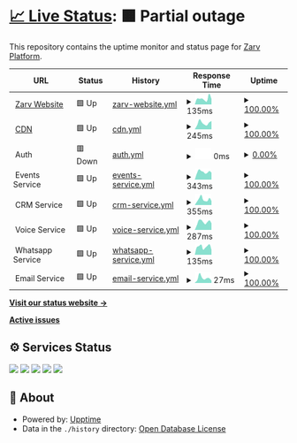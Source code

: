# [📈 Live Status](https://status.zarv.com): <!--live status--> **🟧 Partial outage**

This repository contains the uptime monitor and status page for [Zarv Platform](https://zarv.com).

<!--start: status pages-->
<!-- This summary is generated by Upptime (https://github.com/upptime/upptime) -->
<!-- Do not edit this manually, your changes will be overwritten -->
<!-- prettier-ignore -->
| URL | Status | History | Response Time | Uptime |
| --- | ------ | ------- | ------------- | ------ |
| <img alt="" src="https://icons.duckduckgo.com/ip3/www.zarv.com.ico" height="13"> [Zarv Website](https://www.zarv.com) | 🟩 Up | [zarv-website.yml](https://github.com/zarvhq/status-page/commits/HEAD/history/zarv-website.yml) | <details><summary><img alt="Response time graph" src="./graphs/zarv-website/response-time-week.png" height="20"> 135ms</summary><br><a href="https://status.zarv.com/history/zarv-website"><img alt="Response time 143" src="https://img.shields.io/endpoint?url=https%3A%2F%2Fraw.githubusercontent.com%2Fzarvhq%2Fstatus-page%2FHEAD%2Fapi%2Fzarv-website%2Fresponse-time.json"></a><br><a href="https://status.zarv.com/history/zarv-website"><img alt="24-hour response time 186" src="https://img.shields.io/endpoint?url=https%3A%2F%2Fraw.githubusercontent.com%2Fzarvhq%2Fstatus-page%2FHEAD%2Fapi%2Fzarv-website%2Fresponse-time-day.json"></a><br><a href="https://status.zarv.com/history/zarv-website"><img alt="7-day response time 135" src="https://img.shields.io/endpoint?url=https%3A%2F%2Fraw.githubusercontent.com%2Fzarvhq%2Fstatus-page%2FHEAD%2Fapi%2Fzarv-website%2Fresponse-time-week.json"></a><br><a href="https://status.zarv.com/history/zarv-website"><img alt="30-day response time 143" src="https://img.shields.io/endpoint?url=https%3A%2F%2Fraw.githubusercontent.com%2Fzarvhq%2Fstatus-page%2FHEAD%2Fapi%2Fzarv-website%2Fresponse-time-month.json"></a><br><a href="https://status.zarv.com/history/zarv-website"><img alt="1-year response time 143" src="https://img.shields.io/endpoint?url=https%3A%2F%2Fraw.githubusercontent.com%2Fzarvhq%2Fstatus-page%2FHEAD%2Fapi%2Fzarv-website%2Fresponse-time-year.json"></a></details> | <details><summary><a href="https://status.zarv.com/history/zarv-website">100.00%</a></summary><a href="https://status.zarv.com/history/zarv-website"><img alt="All-time uptime 100.00%" src="https://img.shields.io/endpoint?url=https%3A%2F%2Fraw.githubusercontent.com%2Fzarvhq%2Fstatus-page%2FHEAD%2Fapi%2Fzarv-website%2Fuptime.json"></a><br><a href="https://status.zarv.com/history/zarv-website"><img alt="24-hour uptime 100.00%" src="https://img.shields.io/endpoint?url=https%3A%2F%2Fraw.githubusercontent.com%2Fzarvhq%2Fstatus-page%2FHEAD%2Fapi%2Fzarv-website%2Fuptime-day.json"></a><br><a href="https://status.zarv.com/history/zarv-website"><img alt="7-day uptime 100.00%" src="https://img.shields.io/endpoint?url=https%3A%2F%2Fraw.githubusercontent.com%2Fzarvhq%2Fstatus-page%2FHEAD%2Fapi%2Fzarv-website%2Fuptime-week.json"></a><br><a href="https://status.zarv.com/history/zarv-website"><img alt="30-day uptime 100.00%" src="https://img.shields.io/endpoint?url=https%3A%2F%2Fraw.githubusercontent.com%2Fzarvhq%2Fstatus-page%2FHEAD%2Fapi%2Fzarv-website%2Fuptime-month.json"></a><br><a href="https://status.zarv.com/history/zarv-website"><img alt="1-year uptime 100.00%" src="https://img.shields.io/endpoint?url=https%3A%2F%2Fraw.githubusercontent.com%2Fzarvhq%2Fstatus-page%2FHEAD%2Fapi%2Fzarv-website%2Fuptime-year.json"></a></details>
| <img alt="" src="https://icons.duckduckgo.com/ip3/cdn.zarv.com.ico" height="13"> [CDN](https://cdn.zarv.com) | 🟩 Up | [cdn.yml](https://github.com/zarvhq/status-page/commits/HEAD/history/cdn.yml) | <details><summary><img alt="Response time graph" src="./graphs/cdn/response-time-week.png" height="20"> 245ms</summary><br><a href="https://status.zarv.com/history/cdn"><img alt="Response time 249" src="https://img.shields.io/endpoint?url=https%3A%2F%2Fraw.githubusercontent.com%2Fzarvhq%2Fstatus-page%2FHEAD%2Fapi%2Fcdn%2Fresponse-time.json"></a><br><a href="https://status.zarv.com/history/cdn"><img alt="24-hour response time 279" src="https://img.shields.io/endpoint?url=https%3A%2F%2Fraw.githubusercontent.com%2Fzarvhq%2Fstatus-page%2FHEAD%2Fapi%2Fcdn%2Fresponse-time-day.json"></a><br><a href="https://status.zarv.com/history/cdn"><img alt="7-day response time 245" src="https://img.shields.io/endpoint?url=https%3A%2F%2Fraw.githubusercontent.com%2Fzarvhq%2Fstatus-page%2FHEAD%2Fapi%2Fcdn%2Fresponse-time-week.json"></a><br><a href="https://status.zarv.com/history/cdn"><img alt="30-day response time 249" src="https://img.shields.io/endpoint?url=https%3A%2F%2Fraw.githubusercontent.com%2Fzarvhq%2Fstatus-page%2FHEAD%2Fapi%2Fcdn%2Fresponse-time-month.json"></a><br><a href="https://status.zarv.com/history/cdn"><img alt="1-year response time 249" src="https://img.shields.io/endpoint?url=https%3A%2F%2Fraw.githubusercontent.com%2Fzarvhq%2Fstatus-page%2FHEAD%2Fapi%2Fcdn%2Fresponse-time-year.json"></a></details> | <details><summary><a href="https://status.zarv.com/history/cdn">100.00%</a></summary><a href="https://status.zarv.com/history/cdn"><img alt="All-time uptime 100.00%" src="https://img.shields.io/endpoint?url=https%3A%2F%2Fraw.githubusercontent.com%2Fzarvhq%2Fstatus-page%2FHEAD%2Fapi%2Fcdn%2Fuptime.json"></a><br><a href="https://status.zarv.com/history/cdn"><img alt="24-hour uptime 100.00%" src="https://img.shields.io/endpoint?url=https%3A%2F%2Fraw.githubusercontent.com%2Fzarvhq%2Fstatus-page%2FHEAD%2Fapi%2Fcdn%2Fuptime-day.json"></a><br><a href="https://status.zarv.com/history/cdn"><img alt="7-day uptime 100.00%" src="https://img.shields.io/endpoint?url=https%3A%2F%2Fraw.githubusercontent.com%2Fzarvhq%2Fstatus-page%2FHEAD%2Fapi%2Fcdn%2Fuptime-week.json"></a><br><a href="https://status.zarv.com/history/cdn"><img alt="30-day uptime 100.00%" src="https://img.shields.io/endpoint?url=https%3A%2F%2Fraw.githubusercontent.com%2Fzarvhq%2Fstatus-page%2FHEAD%2Fapi%2Fcdn%2Fuptime-month.json"></a><br><a href="https://status.zarv.com/history/cdn"><img alt="1-year uptime 100.00%" src="https://img.shields.io/endpoint?url=https%3A%2F%2Fraw.githubusercontent.com%2Fzarvhq%2Fstatus-page%2FHEAD%2Fapi%2Fcdn%2Fuptime-year.json"></a></details>
| <img alt="" src="https://cdn.zarv.com/favicon.ico" height="13"> Auth | 🟥 Down | [auth.yml](https://github.com/zarvhq/status-page/commits/HEAD/history/auth.yml) | <details><summary><img alt="Response time graph" src="./graphs/auth/response-time-week.png" height="20"> 0ms</summary><br><a href="https://status.zarv.com/history/auth"><img alt="Response time 116" src="https://img.shields.io/endpoint?url=https%3A%2F%2Fraw.githubusercontent.com%2Fzarvhq%2Fstatus-page%2FHEAD%2Fapi%2Fauth%2Fresponse-time.json"></a><br><a href="https://status.zarv.com/history/auth"><img alt="24-hour response time 0" src="https://img.shields.io/endpoint?url=https%3A%2F%2Fraw.githubusercontent.com%2Fzarvhq%2Fstatus-page%2FHEAD%2Fapi%2Fauth%2Fresponse-time-day.json"></a><br><a href="https://status.zarv.com/history/auth"><img alt="7-day response time 0" src="https://img.shields.io/endpoint?url=https%3A%2F%2Fraw.githubusercontent.com%2Fzarvhq%2Fstatus-page%2FHEAD%2Fapi%2Fauth%2Fresponse-time-week.json"></a><br><a href="https://status.zarv.com/history/auth"><img alt="30-day response time 116" src="https://img.shields.io/endpoint?url=https%3A%2F%2Fraw.githubusercontent.com%2Fzarvhq%2Fstatus-page%2FHEAD%2Fapi%2Fauth%2Fresponse-time-month.json"></a><br><a href="https://status.zarv.com/history/auth"><img alt="1-year response time 116" src="https://img.shields.io/endpoint?url=https%3A%2F%2Fraw.githubusercontent.com%2Fzarvhq%2Fstatus-page%2FHEAD%2Fapi%2Fauth%2Fresponse-time-year.json"></a></details> | <details><summary><a href="https://status.zarv.com/history/auth">0.00%</a></summary><a href="https://status.zarv.com/history/auth"><img alt="All-time uptime 0.00%" src="https://img.shields.io/endpoint?url=https%3A%2F%2Fraw.githubusercontent.com%2Fzarvhq%2Fstatus-page%2FHEAD%2Fapi%2Fauth%2Fuptime.json"></a><br><a href="https://status.zarv.com/history/auth"><img alt="24-hour uptime 0.00%" src="https://img.shields.io/endpoint?url=https%3A%2F%2Fraw.githubusercontent.com%2Fzarvhq%2Fstatus-page%2FHEAD%2Fapi%2Fauth%2Fuptime-day.json"></a><br><a href="https://status.zarv.com/history/auth"><img alt="7-day uptime 0.00%" src="https://img.shields.io/endpoint?url=https%3A%2F%2Fraw.githubusercontent.com%2Fzarvhq%2Fstatus-page%2FHEAD%2Fapi%2Fauth%2Fuptime-week.json"></a><br><a href="https://status.zarv.com/history/auth"><img alt="30-day uptime 0.00%" src="https://img.shields.io/endpoint?url=https%3A%2F%2Fraw.githubusercontent.com%2Fzarvhq%2Fstatus-page%2FHEAD%2Fapi%2Fauth%2Fuptime-month.json"></a><br><a href="https://status.zarv.com/history/auth"><img alt="1-year uptime 0.00%" src="https://img.shields.io/endpoint?url=https%3A%2F%2Fraw.githubusercontent.com%2Fzarvhq%2Fstatus-page%2FHEAD%2Fapi%2Fauth%2Fuptime-year.json"></a></details>
| <img alt="" src="https://cdn.zarv.com/favicon.ico" height="13"> Events Service | 🟩 Up | [events-service.yml](https://github.com/zarvhq/status-page/commits/HEAD/history/events-service.yml) | <details><summary><img alt="Response time graph" src="./graphs/events-service/response-time-week.png" height="20"> 343ms</summary><br><a href="https://status.zarv.com/history/events-service"><img alt="Response time 340" src="https://img.shields.io/endpoint?url=https%3A%2F%2Fraw.githubusercontent.com%2Fzarvhq%2Fstatus-page%2FHEAD%2Fapi%2Fevents-service%2Fresponse-time.json"></a><br><a href="https://status.zarv.com/history/events-service"><img alt="24-hour response time 297" src="https://img.shields.io/endpoint?url=https%3A%2F%2Fraw.githubusercontent.com%2Fzarvhq%2Fstatus-page%2FHEAD%2Fapi%2Fevents-service%2Fresponse-time-day.json"></a><br><a href="https://status.zarv.com/history/events-service"><img alt="7-day response time 343" src="https://img.shields.io/endpoint?url=https%3A%2F%2Fraw.githubusercontent.com%2Fzarvhq%2Fstatus-page%2FHEAD%2Fapi%2Fevents-service%2Fresponse-time-week.json"></a><br><a href="https://status.zarv.com/history/events-service"><img alt="30-day response time 340" src="https://img.shields.io/endpoint?url=https%3A%2F%2Fraw.githubusercontent.com%2Fzarvhq%2Fstatus-page%2FHEAD%2Fapi%2Fevents-service%2Fresponse-time-month.json"></a><br><a href="https://status.zarv.com/history/events-service"><img alt="1-year response time 340" src="https://img.shields.io/endpoint?url=https%3A%2F%2Fraw.githubusercontent.com%2Fzarvhq%2Fstatus-page%2FHEAD%2Fapi%2Fevents-service%2Fresponse-time-year.json"></a></details> | <details><summary><a href="https://status.zarv.com/history/events-service">100.00%</a></summary><a href="https://status.zarv.com/history/events-service"><img alt="All-time uptime 100.00%" src="https://img.shields.io/endpoint?url=https%3A%2F%2Fraw.githubusercontent.com%2Fzarvhq%2Fstatus-page%2FHEAD%2Fapi%2Fevents-service%2Fuptime.json"></a><br><a href="https://status.zarv.com/history/events-service"><img alt="24-hour uptime 100.00%" src="https://img.shields.io/endpoint?url=https%3A%2F%2Fraw.githubusercontent.com%2Fzarvhq%2Fstatus-page%2FHEAD%2Fapi%2Fevents-service%2Fuptime-day.json"></a><br><a href="https://status.zarv.com/history/events-service"><img alt="7-day uptime 100.00%" src="https://img.shields.io/endpoint?url=https%3A%2F%2Fraw.githubusercontent.com%2Fzarvhq%2Fstatus-page%2FHEAD%2Fapi%2Fevents-service%2Fuptime-week.json"></a><br><a href="https://status.zarv.com/history/events-service"><img alt="30-day uptime 100.00%" src="https://img.shields.io/endpoint?url=https%3A%2F%2Fraw.githubusercontent.com%2Fzarvhq%2Fstatus-page%2FHEAD%2Fapi%2Fevents-service%2Fuptime-month.json"></a><br><a href="https://status.zarv.com/history/events-service"><img alt="1-year uptime 100.00%" src="https://img.shields.io/endpoint?url=https%3A%2F%2Fraw.githubusercontent.com%2Fzarvhq%2Fstatus-page%2FHEAD%2Fapi%2Fevents-service%2Fuptime-year.json"></a></details>
| <img alt="" src="https://icons.duckduckgo.com/ip3/www.customerio.com.ico" height="13"> CRM Service | 🟩 Up | [crm-service.yml](https://github.com/zarvhq/status-page/commits/HEAD/history/crm-service.yml) | <details><summary><img alt="Response time graph" src="./graphs/crm-service/response-time-week.png" height="20"> 355ms</summary><br><a href="https://status.zarv.com/history/crm-service"><img alt="Response time 323" src="https://img.shields.io/endpoint?url=https%3A%2F%2Fraw.githubusercontent.com%2Fzarvhq%2Fstatus-page%2FHEAD%2Fapi%2Fcrm-service%2Fresponse-time.json"></a><br><a href="https://status.zarv.com/history/crm-service"><img alt="24-hour response time 347" src="https://img.shields.io/endpoint?url=https%3A%2F%2Fraw.githubusercontent.com%2Fzarvhq%2Fstatus-page%2FHEAD%2Fapi%2Fcrm-service%2Fresponse-time-day.json"></a><br><a href="https://status.zarv.com/history/crm-service"><img alt="7-day response time 355" src="https://img.shields.io/endpoint?url=https%3A%2F%2Fraw.githubusercontent.com%2Fzarvhq%2Fstatus-page%2FHEAD%2Fapi%2Fcrm-service%2Fresponse-time-week.json"></a><br><a href="https://status.zarv.com/history/crm-service"><img alt="30-day response time 323" src="https://img.shields.io/endpoint?url=https%3A%2F%2Fraw.githubusercontent.com%2Fzarvhq%2Fstatus-page%2FHEAD%2Fapi%2Fcrm-service%2Fresponse-time-month.json"></a><br><a href="https://status.zarv.com/history/crm-service"><img alt="1-year response time 323" src="https://img.shields.io/endpoint?url=https%3A%2F%2Fraw.githubusercontent.com%2Fzarvhq%2Fstatus-page%2FHEAD%2Fapi%2Fcrm-service%2Fresponse-time-year.json"></a></details> | <details><summary><a href="https://status.zarv.com/history/crm-service">100.00%</a></summary><a href="https://status.zarv.com/history/crm-service"><img alt="All-time uptime 100.00%" src="https://img.shields.io/endpoint?url=https%3A%2F%2Fraw.githubusercontent.com%2Fzarvhq%2Fstatus-page%2FHEAD%2Fapi%2Fcrm-service%2Fuptime.json"></a><br><a href="https://status.zarv.com/history/crm-service"><img alt="24-hour uptime 100.00%" src="https://img.shields.io/endpoint?url=https%3A%2F%2Fraw.githubusercontent.com%2Fzarvhq%2Fstatus-page%2FHEAD%2Fapi%2Fcrm-service%2Fuptime-day.json"></a><br><a href="https://status.zarv.com/history/crm-service"><img alt="7-day uptime 100.00%" src="https://img.shields.io/endpoint?url=https%3A%2F%2Fraw.githubusercontent.com%2Fzarvhq%2Fstatus-page%2FHEAD%2Fapi%2Fcrm-service%2Fuptime-week.json"></a><br><a href="https://status.zarv.com/history/crm-service"><img alt="30-day uptime 100.00%" src="https://img.shields.io/endpoint?url=https%3A%2F%2Fraw.githubusercontent.com%2Fzarvhq%2Fstatus-page%2FHEAD%2Fapi%2Fcrm-service%2Fuptime-month.json"></a><br><a href="https://status.zarv.com/history/crm-service"><img alt="1-year uptime 100.00%" src="https://img.shields.io/endpoint?url=https%3A%2F%2Fraw.githubusercontent.com%2Fzarvhq%2Fstatus-page%2FHEAD%2Fapi%2Fcrm-service%2Fuptime-year.json"></a></details>
| <img alt="" src="https://icons.duckduckgo.com/ip3/www.twilio.com.ico" height="13"> Voice Service | 🟩 Up | [voice-service.yml](https://github.com/zarvhq/status-page/commits/HEAD/history/voice-service.yml) | <details><summary><img alt="Response time graph" src="./graphs/voice-service/response-time-week.png" height="20"> 287ms</summary><br><a href="https://status.zarv.com/history/voice-service"><img alt="Response time 276" src="https://img.shields.io/endpoint?url=https%3A%2F%2Fraw.githubusercontent.com%2Fzarvhq%2Fstatus-page%2FHEAD%2Fapi%2Fvoice-service%2Fresponse-time.json"></a><br><a href="https://status.zarv.com/history/voice-service"><img alt="24-hour response time 254" src="https://img.shields.io/endpoint?url=https%3A%2F%2Fraw.githubusercontent.com%2Fzarvhq%2Fstatus-page%2FHEAD%2Fapi%2Fvoice-service%2Fresponse-time-day.json"></a><br><a href="https://status.zarv.com/history/voice-service"><img alt="7-day response time 287" src="https://img.shields.io/endpoint?url=https%3A%2F%2Fraw.githubusercontent.com%2Fzarvhq%2Fstatus-page%2FHEAD%2Fapi%2Fvoice-service%2Fresponse-time-week.json"></a><br><a href="https://status.zarv.com/history/voice-service"><img alt="30-day response time 276" src="https://img.shields.io/endpoint?url=https%3A%2F%2Fraw.githubusercontent.com%2Fzarvhq%2Fstatus-page%2FHEAD%2Fapi%2Fvoice-service%2Fresponse-time-month.json"></a><br><a href="https://status.zarv.com/history/voice-service"><img alt="1-year response time 276" src="https://img.shields.io/endpoint?url=https%3A%2F%2Fraw.githubusercontent.com%2Fzarvhq%2Fstatus-page%2FHEAD%2Fapi%2Fvoice-service%2Fresponse-time-year.json"></a></details> | <details><summary><a href="https://status.zarv.com/history/voice-service">100.00%</a></summary><a href="https://status.zarv.com/history/voice-service"><img alt="All-time uptime 89.43%" src="https://img.shields.io/endpoint?url=https%3A%2F%2Fraw.githubusercontent.com%2Fzarvhq%2Fstatus-page%2FHEAD%2Fapi%2Fvoice-service%2Fuptime.json"></a><br><a href="https://status.zarv.com/history/voice-service"><img alt="24-hour uptime 100.00%" src="https://img.shields.io/endpoint?url=https%3A%2F%2Fraw.githubusercontent.com%2Fzarvhq%2Fstatus-page%2FHEAD%2Fapi%2Fvoice-service%2Fuptime-day.json"></a><br><a href="https://status.zarv.com/history/voice-service"><img alt="7-day uptime 100.00%" src="https://img.shields.io/endpoint?url=https%3A%2F%2Fraw.githubusercontent.com%2Fzarvhq%2Fstatus-page%2FHEAD%2Fapi%2Fvoice-service%2Fuptime-week.json"></a><br><a href="https://status.zarv.com/history/voice-service"><img alt="30-day uptime 89.43%" src="https://img.shields.io/endpoint?url=https%3A%2F%2Fraw.githubusercontent.com%2Fzarvhq%2Fstatus-page%2FHEAD%2Fapi%2Fvoice-service%2Fuptime-month.json"></a><br><a href="https://status.zarv.com/history/voice-service"><img alt="1-year uptime 89.43%" src="https://img.shields.io/endpoint?url=https%3A%2F%2Fraw.githubusercontent.com%2Fzarvhq%2Fstatus-page%2FHEAD%2Fapi%2Fvoice-service%2Fuptime-year.json"></a></details>
| <img alt="" src="https://icons.duckduckgo.com/ip3/www.twilio.com.ico" height="13"> Whatsapp Service | 🟩 Up | [whatsapp-service.yml](https://github.com/zarvhq/status-page/commits/HEAD/history/whatsapp-service.yml) | <details><summary><img alt="Response time graph" src="./graphs/whatsapp-service/response-time-week.png" height="20"> 135ms</summary><br><a href="https://status.zarv.com/history/whatsapp-service"><img alt="Response time 122" src="https://img.shields.io/endpoint?url=https%3A%2F%2Fraw.githubusercontent.com%2Fzarvhq%2Fstatus-page%2FHEAD%2Fapi%2Fwhatsapp-service%2Fresponse-time.json"></a><br><a href="https://status.zarv.com/history/whatsapp-service"><img alt="24-hour response time 98" src="https://img.shields.io/endpoint?url=https%3A%2F%2Fraw.githubusercontent.com%2Fzarvhq%2Fstatus-page%2FHEAD%2Fapi%2Fwhatsapp-service%2Fresponse-time-day.json"></a><br><a href="https://status.zarv.com/history/whatsapp-service"><img alt="7-day response time 135" src="https://img.shields.io/endpoint?url=https%3A%2F%2Fraw.githubusercontent.com%2Fzarvhq%2Fstatus-page%2FHEAD%2Fapi%2Fwhatsapp-service%2Fresponse-time-week.json"></a><br><a href="https://status.zarv.com/history/whatsapp-service"><img alt="30-day response time 122" src="https://img.shields.io/endpoint?url=https%3A%2F%2Fraw.githubusercontent.com%2Fzarvhq%2Fstatus-page%2FHEAD%2Fapi%2Fwhatsapp-service%2Fresponse-time-month.json"></a><br><a href="https://status.zarv.com/history/whatsapp-service"><img alt="1-year response time 122" src="https://img.shields.io/endpoint?url=https%3A%2F%2Fraw.githubusercontent.com%2Fzarvhq%2Fstatus-page%2FHEAD%2Fapi%2Fwhatsapp-service%2Fresponse-time-year.json"></a></details> | <details><summary><a href="https://status.zarv.com/history/whatsapp-service">100.00%</a></summary><a href="https://status.zarv.com/history/whatsapp-service"><img alt="All-time uptime 100.00%" src="https://img.shields.io/endpoint?url=https%3A%2F%2Fraw.githubusercontent.com%2Fzarvhq%2Fstatus-page%2FHEAD%2Fapi%2Fwhatsapp-service%2Fuptime.json"></a><br><a href="https://status.zarv.com/history/whatsapp-service"><img alt="24-hour uptime 100.00%" src="https://img.shields.io/endpoint?url=https%3A%2F%2Fraw.githubusercontent.com%2Fzarvhq%2Fstatus-page%2FHEAD%2Fapi%2Fwhatsapp-service%2Fuptime-day.json"></a><br><a href="https://status.zarv.com/history/whatsapp-service"><img alt="7-day uptime 100.00%" src="https://img.shields.io/endpoint?url=https%3A%2F%2Fraw.githubusercontent.com%2Fzarvhq%2Fstatus-page%2FHEAD%2Fapi%2Fwhatsapp-service%2Fuptime-week.json"></a><br><a href="https://status.zarv.com/history/whatsapp-service"><img alt="30-day uptime 100.00%" src="https://img.shields.io/endpoint?url=https%3A%2F%2Fraw.githubusercontent.com%2Fzarvhq%2Fstatus-page%2FHEAD%2Fapi%2Fwhatsapp-service%2Fuptime-month.json"></a><br><a href="https://status.zarv.com/history/whatsapp-service"><img alt="1-year uptime 100.00%" src="https://img.shields.io/endpoint?url=https%3A%2F%2Fraw.githubusercontent.com%2Fzarvhq%2Fstatus-page%2FHEAD%2Fapi%2Fwhatsapp-service%2Fuptime-year.json"></a></details>
| <img alt="" src="https://icons.duckduckgo.com/ip3/www.mailgun.com.ico" height="13"> Email Service | 🟩 Up | [email-service.yml](https://github.com/zarvhq/status-page/commits/HEAD/history/email-service.yml) | <details><summary><img alt="Response time graph" src="./graphs/email-service/response-time-week.png" height="20"> 27ms</summary><br><a href="https://status.zarv.com/history/email-service"><img alt="Response time 69" src="https://img.shields.io/endpoint?url=https%3A%2F%2Fraw.githubusercontent.com%2Fzarvhq%2Fstatus-page%2FHEAD%2Fapi%2Femail-service%2Fresponse-time.json"></a><br><a href="https://status.zarv.com/history/email-service"><img alt="24-hour response time 32" src="https://img.shields.io/endpoint?url=https%3A%2F%2Fraw.githubusercontent.com%2Fzarvhq%2Fstatus-page%2FHEAD%2Fapi%2Femail-service%2Fresponse-time-day.json"></a><br><a href="https://status.zarv.com/history/email-service"><img alt="7-day response time 27" src="https://img.shields.io/endpoint?url=https%3A%2F%2Fraw.githubusercontent.com%2Fzarvhq%2Fstatus-page%2FHEAD%2Fapi%2Femail-service%2Fresponse-time-week.json"></a><br><a href="https://status.zarv.com/history/email-service"><img alt="30-day response time 69" src="https://img.shields.io/endpoint?url=https%3A%2F%2Fraw.githubusercontent.com%2Fzarvhq%2Fstatus-page%2FHEAD%2Fapi%2Femail-service%2Fresponse-time-month.json"></a><br><a href="https://status.zarv.com/history/email-service"><img alt="1-year response time 69" src="https://img.shields.io/endpoint?url=https%3A%2F%2Fraw.githubusercontent.com%2Fzarvhq%2Fstatus-page%2FHEAD%2Fapi%2Femail-service%2Fresponse-time-year.json"></a></details> | <details><summary><a href="https://status.zarv.com/history/email-service">100.00%</a></summary><a href="https://status.zarv.com/history/email-service"><img alt="All-time uptime 100.00%" src="https://img.shields.io/endpoint?url=https%3A%2F%2Fraw.githubusercontent.com%2Fzarvhq%2Fstatus-page%2FHEAD%2Fapi%2Femail-service%2Fuptime.json"></a><br><a href="https://status.zarv.com/history/email-service"><img alt="24-hour uptime 100.00%" src="https://img.shields.io/endpoint?url=https%3A%2F%2Fraw.githubusercontent.com%2Fzarvhq%2Fstatus-page%2FHEAD%2Fapi%2Femail-service%2Fuptime-day.json"></a><br><a href="https://status.zarv.com/history/email-service"><img alt="7-day uptime 100.00%" src="https://img.shields.io/endpoint?url=https%3A%2F%2Fraw.githubusercontent.com%2Fzarvhq%2Fstatus-page%2FHEAD%2Fapi%2Femail-service%2Fuptime-week.json"></a><br><a href="https://status.zarv.com/history/email-service"><img alt="30-day uptime 100.00%" src="https://img.shields.io/endpoint?url=https%3A%2F%2Fraw.githubusercontent.com%2Fzarvhq%2Fstatus-page%2FHEAD%2Fapi%2Femail-service%2Fuptime-month.json"></a><br><a href="https://status.zarv.com/history/email-service"><img alt="1-year uptime 100.00%" src="https://img.shields.io/endpoint?url=https%3A%2F%2Fraw.githubusercontent.com%2Fzarvhq%2Fstatus-page%2FHEAD%2Fapi%2Femail-service%2Fuptime-year.json"></a></details>

<!--end: status pages-->

[**Visit our status website →**](https://status.zarv.com)

[**Active issues**](https://github.com/zarvhq/status-page/issues)

## ⚙️ Services Status

![](https://github.com/zarvhq/status-page/actions?query=workflow%3A%22Uptime+CI%22)
![](https://github.com/zarvhq/status-page/workflows/Response%20Time%20CI/badge.svg)
![](https://github.com/zarvhq/status-page/workflows/Graphs%20CI/badge.svg)
![](https://github.com/zarvhq/status-page/workflows/Static%20Site%20CI/badge.svg)
![](https://github.com/zarvhq/status-page/workflows/Summary%20CI/badge.svg)

## 📄 About

- Powered by: [Upptime](https://github.com/upptime/upptime)
- Data in the `./history` directory: [Open Database License](https://opendatacommons.org/licenses/odbl/1-0/)
